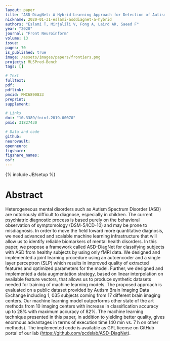 ```yaml
---
layout: paper
title: "ASD-DiagNet: A Hybrid Learning Approach for Detection of Autism Spectrum Disorder Using fMRI Data"
nickname: 2020-01-31-eslami-asddiagnet-a-hybrid
authors: "Eslami T, Mirjalili V, Fong A, Laird AR, Saeed F"
year: "2020"
journal: "Front Neuroinform"
volume: 13
issue:
pages: 70
is_published: true
image: /assets/images/papers/frontiers.png
projects: MLSPred-Bench
tags: []

# Text
fulltext:
pdf:
pdflink:
pmcid: PMC6890833
preprint:
supplement:

# Links
doi: "10.3389/fninf.2019.00070"
pmid: 31827430

# Data and code
github:
neurovault:
openneuro:
figshare:
figshare_names:
osf:
---
```

{% include JB/setup %}

# Abstract

Heterogeneous mental disorders such as Autism Spectrum Disorder (ASD) are notoriously difficult to diagnose, especially in children. The current psychiatric diagnostic process is based purely on the behavioral observation of symptomology (DSM-5/ICD-10) and may be prone to misdiagnosis. In order to move the field toward more quantitative diagnosis, we need advanced and scalable machine learning infrastructure that will allow us to identify reliable biomarkers of mental health disorders. In this paper, we propose a framework called ASD-DiagNet for classifying subjects with ASD from healthy subjects by using only fMRI data. We designed and implemented a joint learning procedure using an autoencoder and a single layer perceptron (SLP) which results in improved quality of extracted features and optimized parameters for the model. Further, we designed and implemented a data augmentation strategy, based on linear interpolation on available feature vectors, that allows us to produce synthetic datasets needed for training of machine learning models. The proposed approach is evaluated on a public dataset provided by Autism Brain Imaging Data Exchange including 1, 035 subjects coming from 17 different brain imaging centers. Our machine learning model outperforms other state of the art methods from 10 imaging centers with increase in classification accuracy up to 28% with maximum accuracy of 82%. The machine learning technique presented in this paper, in addition to yielding better quality, gives enormous advantages in terms of execution time (40 min vs. 7 h on other methods). The implemented code is available as GPL license on GitHub portal of our lab (https://github.com/pcdslab/ASD-DiagNet).
